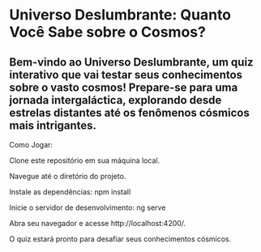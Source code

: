 # Universo Deslumbrante: Quanto Você Sabe sobre o Cosmos?
## Bem-vindo ao Universo Deslumbrante, um quiz interativo que vai testar seus conhecimentos sobre o vasto cosmos! Prepare-se para uma jornada intergaláctica, explorando desde estrelas distantes até os fenômenos cósmicos mais intrigantes.

Como Jogar:

Clone este repositório em sua máquina local.



Navegue até o diretório do projeto.

Instale as dependências:
npm install

Inicie o servidor de desenvolvimento:
ng serve

Abra seu navegador e acesse http://localhost:4200/. 

O quiz estará pronto para desafiar seus conhecimentos cósmicos.
